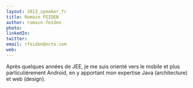 ```yaml
---
layout: 2013_speaker_fr
title: Romain FEIDEN
author: romain-feiden
photo:
linkedIn:
twitter:
email: rfeiden@octo.com
web:
---
```


Après quelques années de JEE, je me suis orienté vers le mobile et plus particulièrement Android, en y apportant mon expertise Java (architecture) et web (design).